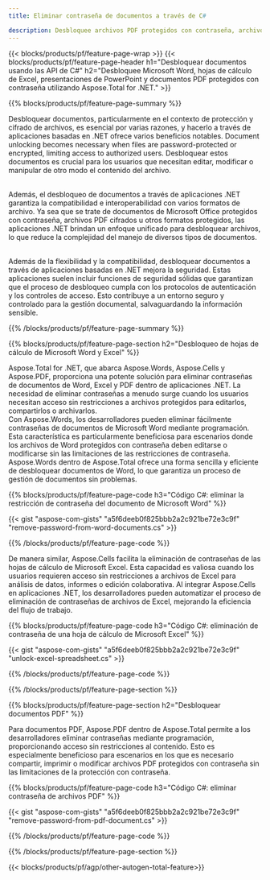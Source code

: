 ```yaml
---
title: Eliminar contraseña de documentos a través de C# 

description: Desbloquee archivos PDF protegidos con contraseña, archivos de Microsoft Word, hojas de cálculo de Excel y archivos de presentación de PowerPoint a través de su aplicación C#.
---
```


{{< blocks/products/pf/feature-page-wrap >}}
{{< blocks/products/pf/feature-page-header h1="Desbloquear documentos usando las API de C#" h2="Desbloquee Microsoft Word, hojas de cálculo de Excel, presentaciones de PowerPoint y documentos PDF protegidos con contraseña utilizando Aspose.Total for .NET." >}}

{{% blocks/products/pf/feature-page-summary %}}

Desbloquear documentos, particularmente en el contexto de protección y cifrado de archivos, es esencial por varias razones, y hacerlo a través de aplicaciones basadas en .NET ofrece varios beneficios notables. Document unlocking becomes necessary when files are password-protected or encrypted, limiting access to authorized users. Desbloquear estos documentos es crucial para los usuarios que necesitan editar, modificar o manipular de otro modo el contenido del archivo. <br /><br />

Además, el desbloqueo de documentos a través de aplicaciones .NET garantiza la compatibilidad e interoperabilidad con varios formatos de archivo. Ya sea que se trate de documentos de Microsoft Office protegidos con contraseña, archivos PDF cifrados u otros formatos protegidos, las aplicaciones .NET brindan un enfoque unificado para desbloquear archivos, lo que reduce la complejidad del manejo de diversos tipos de documentos.<br /><br />

Además de la flexibilidad y la compatibilidad, desbloquear documentos a través de aplicaciones basadas en .NET mejora la seguridad. Estas aplicaciones suelen incluir funciones de seguridad sólidas que garantizan que el proceso de desbloqueo cumpla con los protocolos de autenticación y los controles de acceso. Esto contribuye a un entorno seguro y controlado para la gestión documental, salvaguardando la información sensible.

{{% /blocks/products/pf/feature-page-summary  %}}

{{% blocks/products/pf/feature-page-section  h2="Desbloqueo de hojas de cálculo de Microsoft Word y Excel" %}}

Aspose.Total for .NET, que abarca Aspose.Words, Aspose.Cells y Aspose.PDF, proporciona una potente solución para eliminar contraseñas de documentos de Word, Excel y PDF dentro de aplicaciones .NET. La necesidad de eliminar contraseñas a menudo surge cuando los usuarios necesitan acceso sin restricciones a archivos protegidos para editarlos, compartirlos o archivarlos.<br />
Con Aspose.Words, los desarrolladores pueden eliminar fácilmente contraseñas de documentos de Microsoft Word mediante programación. Esta característica es particularmente beneficiosa para escenarios donde los archivos de Word protegidos con contraseña deben editarse o modificarse sin las limitaciones de las restricciones de contraseña. Aspose.Words dentro de Aspose.Total ofrece una forma sencilla y eficiente de desbloquear documentos de Word, lo que garantiza un proceso de gestión de documentos sin problemas.

{{% blocks/products/pf/feature-page-code h3="Código C#: eliminar la restricción de contraseña del documento de Microsoft Word" %}}

{{< gist "aspose-com-gists" "a5f6deeb0f825bbb2a2c921be72e3c9f" "remove-password-from-word-documents.cs" >}}

{{% /blocks/products/pf/feature-page-code  %}}

De manera similar, Aspose.Cells facilita la eliminación de contraseñas de las hojas de cálculo de Microsoft Excel. Esta capacidad es valiosa cuando los usuarios requieren acceso sin restricciones a archivos de Excel para análisis de datos, informes o edición colaborativa. Al integrar Aspose.Cells en aplicaciones .NET, los desarrolladores pueden automatizar el proceso de eliminación de contraseñas de archivos de Excel, mejorando la eficiencia del flujo de trabajo.

{{% blocks/products/pf/feature-page-code h3="Código C#: eliminación de contraseña de una hoja de cálculo de Microsoft Excel" %}}

{{< gist "aspose-com-gists" "a5f6deeb0f825bbb2a2c921be72e3c9f" "unlock-excel-spreadsheet.cs" >}}

{{% /blocks/products/pf/feature-page-code  %}}

{{% /blocks/products/pf/feature-page-section %}}

{{% blocks/products/pf/feature-page-section  h2="Desbloquear documentos PDF" %}}

Para documentos PDF, Aspose.PDF dentro de Aspose.Total permite a los desarrolladores eliminar contraseñas mediante programación, proporcionando acceso sin restricciones al contenido. Esto es especialmente beneficioso para escenarios en los que es necesario compartir, imprimir o modificar archivos PDF protegidos con contraseña sin las limitaciones de la protección con contraseña.

{{% blocks/products/pf/feature-page-code h3="Código C#: eliminar contraseña de archivos PDF" %}}

{{< gist "aspose-com-gists" "a5f6deeb0f825bbb2a2c921be72e3c9f" "remove-password-from-pdf-document.cs" >}}

{{% /blocks/products/pf/feature-page-code  %}}

{{% /blocks/products/pf/feature-page-section %}}

{{< blocks/products/pf/agp/other-autogen-total-feature>}}